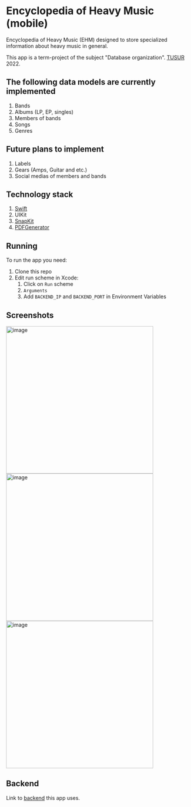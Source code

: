 # Encyclopedia of Heavy Music (mobile)

Encyclopedia of Heavy Music (EHM) designed to store specialized information about heavy music in general.

This app is a term-project of the subject "Database organization". [TUSUR](https://tusur.ru/ru) 2022.

## The following data models are currently implemented
1. Bands
2. Albums (LP, EP, singles)
3. Members of bands
4. Songs
5. Genres

## Future plans to implement
1. Labels
2. Gears (Amps, Guitar and etc.)
3. Social medias of members and bands

## Technology stack
1. [Swift](https://www.swift.org)
2. UIKit
4. [SnapKit](https://github.com/SnapKit/SnapKit)
5. [PDFGenerator](https://github.com/sgr-ksmt/PDFGenerator)

## Running
To run the app you need:
1. Clone this repo
2. Edit run scheme in Xcode:
    1. Click on `Run` scheme
    2. `Arguments`
    3.  Add `BACKEND_IP` and `BACKEND_PORT` in Environment Variables

## Screenshots
<img width="400" alt="image" src="https://user-images.githubusercontent.com/51797416/224544459-30d7447d-f4e5-44c0-a00f-63eb593e4c8b.png">
<img width="400" alt="image" src="https://user-images.githubusercontent.com/51797416/224544470-15269576-f083-467c-8ced-5c7488f45598.png">
<img width="400" alt="image" src="https://user-images.githubusercontent.com/51797416/224544482-f20e3539-05bb-450b-826e-95b2cb70f861.png">

## Backend
Link to [backend](https://github.com/SASHKEVICH/course-project-db-back) this app uses.

